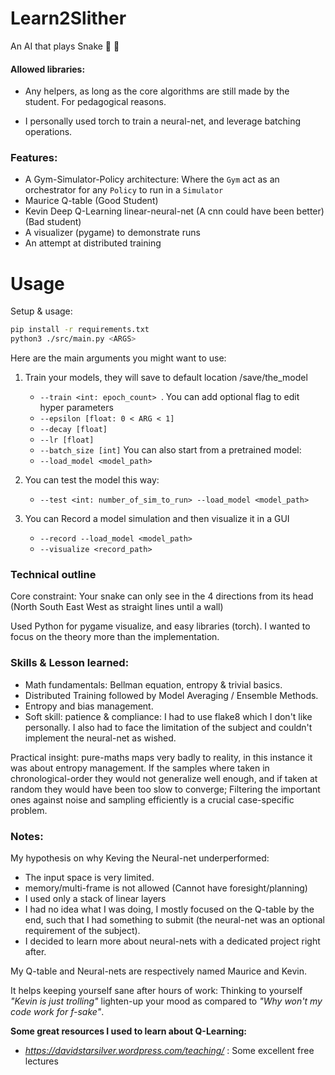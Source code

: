 # Learn2Slither

An AI that plays Snake 🐍 🍎

#### Allowed libraries:

- Any helpers, as long as the core algorithms are still made by the student. For pedagogical reasons.

- I personally used torch to train a neural-net, and leverage batching operations.

### Features:

- A Gym-Simulator-Policy architecture: Where the `Gym` act as an orchestrator for any `Policy` to run in a `Simulator`
- Maurice Q-table (Good Student)
- Kevin Deep Q-Learning linear-neural-net (A cnn could have been better) (Bad student)
- A visualizer (pygame) to demonstrate runs
- An attempt at distributed training

# Usage

Setup & usage:
```sh
pip install -r requirements.txt
python3 ./src/main.py <ARGS>
```

Here are the main arguments you might want to use:

1. Train your models, they will save to default location /save/the_model
    - `--train <int: epoch_count> `.
You can add optional flag to edit hyper parameters
    - `--epsilon [float: 0 < ARG < 1] `
    - `--decay [float]`
    - `--lr [float] `
    - `--batch_size [int]`
You can also start from a pretrained model:
    - `--load_model <model_path>`

2. You can test the model this way:
    - `--test <int: number_of_sim_to_run> --load_model <model_path>`

3. You can Record a model simulation and then visualize it in a GUI
    - `--record --load_model <model_path>`
    - `--visualize <record_path>`

### Technical outline

Core constraint: Your snake can only see in the 4 directions from its head (North South East West as straight lines until a wall)

Used Python for pygame visualize, and easy libraries (torch). I wanted to focus on the theory more than the implementation.

### Skills & Lesson learned:

- Math fundamentals: Bellman equation, entropy & trivial basics.
- Distributed Training followed by Model Averaging / Ensemble Methods.
- Entropy and bias management.
- Soft skill: patience & compliance: I had to use flake8 which I don't like personally. I also had to face the limitation of the subject and couldn't implement the neural-net as wished.

Practical insight: pure-maths maps very badly to reality, in this instance it was about entropy management. If the samples where taken in chronological-order they would not generalize well enough, and if taken at random they would have been too slow to converge; Filtering the important ones against noise and sampling efficiently is a crucial case-specific problem.

### Notes:

My hypothesis on why Keving the Neural-net underperformed:
- The input space is very limited.
- memory/multi-frame is not allowed (Cannot have foresight/planning)
- I used only a stack of linear layers
- I had no idea what I was doing, I mostly focused on the Q-table by the end, such that I had something to submit (the neural-net was an optional requirement of the subject).
- I decided to learn more about neural-nets with a dedicated project right after.

My Q-table and Neural-nets are respectively named Maurice and Kevin.

It helps keeping yourself sane after hours of work: Thinking to yourself *"Kevin is just trolling"* lighten-up your mood as compared to *"Why won't my code work for f-sake"*.

**Some great resources I used to learn about Q-Learning:**
- *https://davidstarsilver.wordpress.com/teaching/* : Some excellent free lectures
